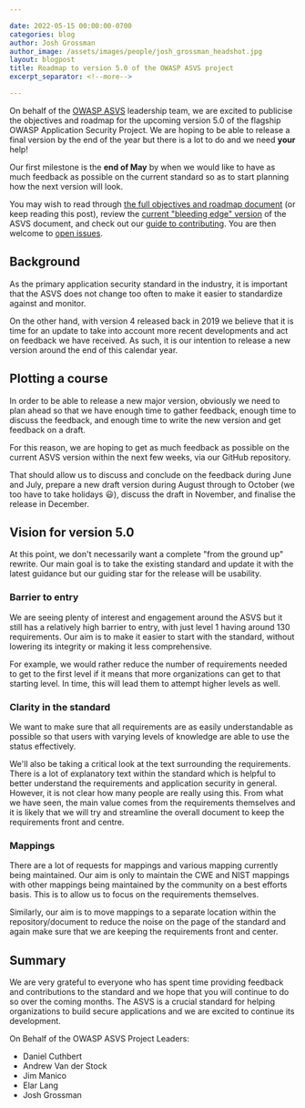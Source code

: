 ```yaml
---

date: 2022-05-15 00:00:00-0700
categories: blog
author: Josh Grossman
author_image: /assets/images/people/josh_grossman_headshot.jpg
layout: blogpost
title: Roadmap to version 5.0 of the OWASP ASVS project
excerpt_separator: <!--more-->

---
```


On behalf of the [OWASP ASVS](https://owasp.org/asvs) leadership team, we are excited to publicise the objectives and roadmap for the upcoming version 5.0 of the flagship OWASP Application Security Project. We are hoping to be able to release a final version by the end of the year but there is a lot to do and we need **your** help!

Our first milestone is the **end of May** by when we would like to have as much feedback as possible on the current standard so as to start planning how the next version will look.

You may wish to read through [the full objectives and roadmap document](https://github.com/OWASP/ASVS/wiki/Roadmap-to-version-5.0) (or keep reading this post), review the [current "bleeding edge" version](https://github.com/OWASP/ASVS/tree/master/5.0/en) of the ASVS document, and check out our [guide to contributing](https://github.com/OWASP/ASVS/blob/master/CONTRIBUTING.md). You are then welcome to [open issues](https://github.com/OWASP/ASVS/issues/new?assignees=&labels=&template=standard-asvs-issue.md&title=).

<!--more-->

## Background

As the primary application security standard in the industry, it is important that the ASVS does not change too often to make it easier to standardize against and monitor.

On the other hand, with version 4 released back in 2019 we believe that it is time for an update to take into account more recent developments and act on feedback we have received. As such, it is our intention to release a new version around the end of this calendar year.

## Plotting a course

In order to be able to release a new major version, obviously we need to plan ahead so that we have enough time to gather feedback, enough time to discuss the feedback, and enough time to write the new version and get feedback on a draft.

For this reason, we are hoping to get as much feedback as possible on the current ASVS version within the next few weeks, via our GitHub repository.

That should allow us to discuss and conclude on the feedback during June and July, prepare a new draft version during August through to October (we too have to take holidays 😃), discuss the draft in November, and finalise the release in December.

## Vision for version 5.0

At this point, we don't necessarily want a complete "from the ground up" rewrite. Our main goal is to take the existing standard and update it with the latest guidance but our guiding star for the release will be usability. 

### Barrier to entry

We are seeing plenty of interest and engagement around the ASVS but it still has a relatively high barrier to entry, with just level 1 having around 130 requirements. Our aim is to make it easier to start with the standard, without lowering its integrity or making it less comprehensive.

For example, we would rather reduce the number of requirements needed to get to the first level if it means that more organizations can get to that starting level. In time, this will lead them to attempt higher levels as well.

### Clarity in the standard

We want to make sure that all requirements are as easily understandable as possible so that users with varying levels of knowledge are able to use the status effectively.

We'll also be taking a critical look at the text surrounding the requirements. There is a lot of explanatory text within the standard which is helpful to better understand the requirements and application security in general. However, it is not clear how many people are really using this. From what we have seen, the main value comes from the requirements themselves and it is likely that we will try and streamline the overall document to keep the requirements front and centre. 

### Mappings

There are a lot of requests for mappings and various mapping currently being maintained. Our aim is only to maintain the CWE and NIST mappings with other mappings being maintained by the community on a best efforts basis. This is to allow us to focus on the requirements themselves.

Similarly, our aim is to move mappings to a separate location within the repository/document to reduce the noise on the page of the standard and again make sure that we are keeping the requirements front and center.

## Summary

We are very grateful to everyone who has spent time providing feedback and contributions to the standard and we hope that you will continue to do so over the coming months. The ASVS is a crucial standard for helping organizations to build secure applications and we are excited to continue its development.



On Behalf of the OWASP ASVS Project Leaders:

* Daniel Cuthbert
* Andrew Van der Stock
* Jim Manico
* Elar Lang
* Josh Grossman



